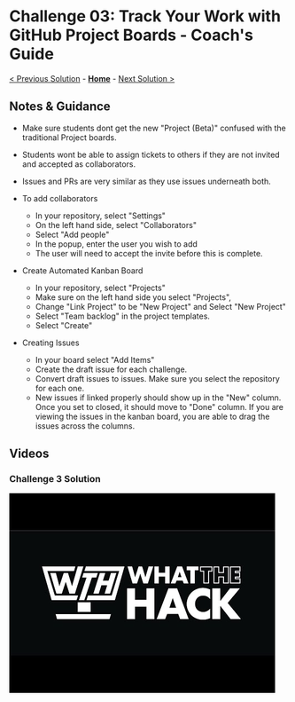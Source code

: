 # Challenge 03: Track Your Work with GitHub Project Boards - Coach's Guide

[< Previous Solution](./Solution-02.md) - **[Home](./README.md)** - [Next Solution >](./Solution-04.md)

## Notes & Guidance

- Make sure students dont get the new "Project (Beta)" confused with the traditional Project boards.
- Students wont be able to assign tickets to others if they are not invited and accepted as collaborators.
- Issues and PRs are very similar as they use issues underneath both.

- To add collaborators
    - In your repository, select "Settings"
    - On the left hand side, select "Collaborators"
    - Select "Add people"
    - In the popup, enter the user you wish to add
    - The user will need to accept the invite before this is complete.
- Create Automated Kanban Board
    - In your repository, select "Projects"
    - Make sure on the left hand side you select "Projects",
    - Change "Link Project" to be "New Project" and Select "New Project"
    - Select "Team backlog" in the project templates.
    - Select "Create"
- Creating Issues
    - In your board select "Add Items"
    - Create the draft issue for each challenge. 
    - Convert draft issues to issues. Make sure you select the repository for each one.
    - New issues if linked properly should show up in the "New" column.  Once you set to closed, it should move to "Done" column.  If you are viewing the issues in the kanban board, you are able to drag the issues across the columns.

## Videos

### Challenge 3 Solution

[![Challenge 3 solution](../Images/WthVideoCover.jpg)](https://youtu.be/AWlPQXO6Me8 "Challenge 3 solution")

